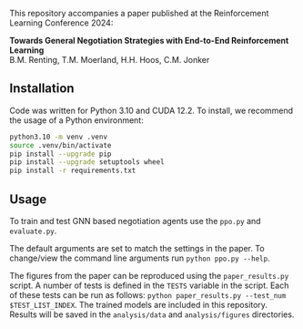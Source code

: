 This repository accompanies a paper published at the Reinforcement Learning Conference 2024:

**Towards General Negotiation Strategies with End-to-End Reinforcement Learning**\
B.M. Renting, T.M. Moerland, H.H. Hoos, C.M. Jonker


## Installation
Code was written for Python 3.10 and CUDA 12.2. To install, we recommend the usage of a Python environment:
```bash
python3.10 -m venv .venv
source .venv/bin/activate
pip install --upgrade pip
pip install --upgrade setuptools wheel
pip install -r requirements.txt
```

## Usage
To train and test GNN based negotiation agents use the `ppo.py` and `evaluate.py`.

The default arguments are set to match the settings in the paper. To change/view the command line arguments run `python ppo.py --help`.

The figures from the paper can be reproduced using the `paper_results.py` script. A number of tests is defined in the `TESTS` variable in the script. Each of these tests can be run as follows: `python paper_results.py --test_num $TEST_LIST_INDEX`. The trained models are included in this repository. Results will be saved in the `analysis/data` and `analysis/figures` directories.